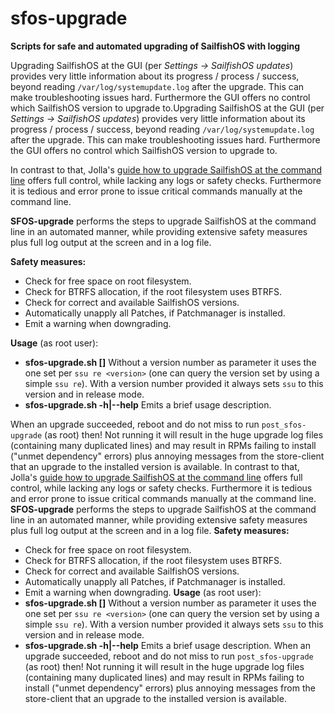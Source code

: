 # sfos-upgrade
**Scripts for safe and automated upgrading of SailfishOS with logging**

Upgrading SailfishOS at the GUI (per *Settings -> SailfishOS updates*) provides very little information about its progress / process / success, beyond reading `/var/log/systemupdate.log` after the upgrade.  This can make troubleshooting issues hard.
Furthermore the GUI offers no control which SailfishOS version to upgrade to.Upgrading SailfishOS at the GUI (per *Settings -> SailfishOS updates*) provides very little information about its progress / process / success, beyond reading `/var/log/systemupdate.log` after the upgrade.  This can make troubleshooting issues hard.
Furthermore the GUI offers no control which SailfishOS version to upgrade to.

In contrast to that, Jolla's [guide how to upgrade SailfishOS at the command line]() offers full control, while lacking any logs or safety checks.
Furthermore it is tedious and error prone to issue critical commands manually at the command line.

**SFOS-upgrade** performs the steps to upgrade SailfishOS at the command line in an automated manner, while providing extensive safety measures plus full log output at the screen and in a log file.

**Safety measures:**
* Check for free space on root filesystem.
* Check for BTRFS allocation, if the root filesystem uses BTRFS.
* Check for correct and available SailfishOS versions.
* Automatically unapply all Patches, if Patchmanager is installed.
* Emit a warning when downgrading.

**Usage** (as root user):
* **sfos-upgrade.sh [<version>]**
   Without a version number as parameter it uses the one set per `ssu re <version>` (one can query the version set by using a simple `ssu re`).
   With a version number provided it always sets `ssu` to this version and in release mode.
* **sfos-upgrade.sh -h|--help**
   Emits a brief usage description.

When an upgrade succeeded, reboot and do not miss to run `post_sfos-upgrade` (as root) then!
Not running it will result in the huge upgrade log files (containing many duplicated lines) and may result in RPMs failing to install ("unmet dependency" errors) plus annoying messages from the store-client that an upgrade to the installed version is available.
In contrast to that, Jolla's [guide how to upgrade SailfishOS at the command line]() offers full control, while lacking any logs or safety checks.
Furthermore it is tedious and error prone to issue critical commands manually at the command line. 
**SFOS-upgrade** performs the steps to upgrade SailfishOS at the command line in an automated manner, while providing extensive safety measures plus full log output at the screen and in a log file. 
**Safety measures:**
* Check for free space on root filesystem.
* Check for BTRFS allocation, if the root filesystem uses BTRFS.
* Check for correct and available SailfishOS versions.
* Automatically unapply all Patches, if Patchmanager is installed.
* Emit a warning when downgrading. 
**Usage** (as root user):
* **sfos-upgrade.sh [<version>]**    Without a version number as parameter it uses the one set per `ssu re <version>` (one can query the version set by using a simple `ssu re`).    With a version number provided it always sets `ssu` to this version and in release mode.
* **sfos-upgrade.sh -h|--help**    Emits a brief usage description. 
When an upgrade succeeded, reboot and do not miss to run `post_sfos-upgrade` (as root) then!
Not running it will result in the huge upgrade log files (containing many duplicated lines) and may result in RPMs failing to install ("unmet dependency" errors) plus annoying messages from the store-client that an upgrade to the installed version is available.
